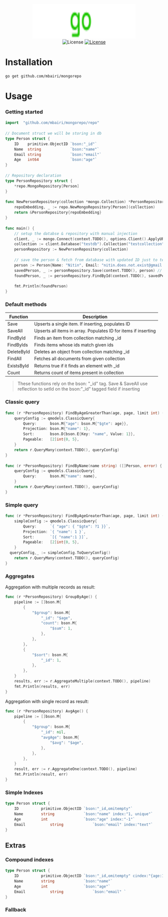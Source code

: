 <p align="center">
<img width="330" height="110" src="logo.svg" border="0" alt="kelindar/column"/> <br/>
<a><img src="https://img.shields.io/github/go-mod/go-version/mbairi/mongorepo" alt="License"></a> 
<a href="https://opensource.org/licenses/MIT"><img src="https://img.shields.io/badge/License-MIT-green.svg" alt="License"></a> 
</p>

# Installation

```bash
go get github.com/mbairi/mongorepo
```

# Usage

### Getting started

```go
import 	"github.com/mbairi/mongorepo/repo"

// Document struct we will be storing in db
type Person struct {
	ID    primitive.ObjectID `bson:"_id"`
	Name  string             `bson:"name"`
	Email string             `bson:"email"`
	Age   int64              `bson:"age"`
}

// Repository declaration
type PersonRepository struct {
	*repo.MongoRepository[Person]
}

func NewPersonRepository(collection *mongo.Collection) *PersonRepository {
	repoEmbedding, _ := repo.NewMongoRepository[Person](collection)
	return &PersonRepository{repoEmbedding}
}

func main() {
	// setup the databse & repository with manual injection
	client, _ := mongo.Connect(context.TODO(), options.Client().ApplyURI("mongodb://localhost:27017/testdb"))
	collection := client.Database("testdb").Collection("testcollection")
	personRepository := NewPersonRepository(collection)

	// save the person & fetch from database with updated ID just to test
	person := Person{Name: "Nitin", Email: "nitin.does.not.exist@gmail.com", Age: 26}
	savedPerson, _ := personRepository.Save(context.TODO(), person) // returns with updated ID ( input is NOT idempotent )
	foundPerson, _ := personRepository.FindById(context.TODO(), savedPerson.ID)

	fmt.Println(foundPerson)
}

```

### Default methods

| Function   | Description                                                     |
| ---------- | --------------------------------------------------------------- |
| Save       | Upserts a single item. If inserting, populates ID               |
| SaveAll    | Upserts all items in array. Populates ID for items if inserting |
| FindById   | Finds an item from collection matching \_id                     |
| FindByIds  | Finds items whose ids match given ids                           |
| DeleteById | Deletes an object from collection matching \_id                 |
| FindAll    | Fetches all documents from given collection                     |
| ExistsById | Returns true if it finds an element with \_id                   |
| Count      | Returns count of items present in collection                    |

> These functions rely on the bson: "\_id" tag. Save & SaveAll use reflection to setId on the bson:"\_id" tagged field if inserting

### Classic query

```go
func (r *PersonRepository) FindByAgeGreaterThan(age, page, limit int) ([]Person, error) {
	queryConfig := qmodels.ClassicQuery{
		Query:      bson.M{"age": bson.M{"$gte": age}},
		Projection: bson.M{"name": 1},
		Sort:       bson.D{bson.E{Key: "name", Value: 1}},
		Pageable:   [2]int{0, 5},
	}
	return r.QueryMany(context.TODO(), queryConfig)
}

func (r *PersonRepository) FindByName(name string) ([]Person, error) {
	queryConfig := qmodels.ClassicQuery{
		Query:      bson.M{"name": name},
	}
	return r.QueryMany(context.TODO(), queryConfig)
}
```

### Simple query

```go
func (r *PersonRepository) FindByAgeGreaterThan(age, page, limit int) ([]Person, error) {
	simpleConfig := qmodels.ClassicQuery{
		Query:      `{ "age": { "$gte": ?1 }}`,
		Projection: `{ "name": 1 }`,
		Sort:       `[{ "name":1 }]`,
		Pageable:   [2]int{0, 5},
	}
  queryConfig,_ := simpleConfig.ToQueryConfig()
	return r.QueryMany(context.TODO(), queryConfig)
}
```

### Aggregates

Aggregation with multiple records as result:

```go
func (r *PersonRepository) GroupByAge() {
	pipeline := []bson.M{
		{
			"$group": bson.M{
				"_id": "$age",
				"count": bson.M{
					"$sum": 1,
				},
			},
		},
		{
			"$sort": bson.M{
				"_id": 1,
			},
		},
	}
	results, err := r.AggregateMultiple(context.TODO(), pipeline)
	fmt.Println(results, err)
}

```

Aggregation with single record as result:

```go
func (r *PersonRepository) AvgAge() {
	pipeline := []bson.M{
		{
			"$group": bson.M{
				"_id": nil,
				"avgAge": bson.M{
					"$avg": "$age",
				},
			},
		},
	}
	result, err := r.AggregateOne(context.TODO(), pipeline)
	fmt.Println(result, err)
}
```

### Simple Indexes

```go
type Person struct {
	ID          primitive.ObjectID `bson:"_id,omitempty"`
	Name        string             `bson:"name" index:"1, unique"`
	Age         int                `bson:"age" index:"-1"`
	Email 			string             `bson:"email" index:"text"`
}
```

## Extras

### Compound indexes

```go
type Person struct {
	ID          primitive.ObjectID `bson:"_id,omitempty" cindex:"{age:1,name:-1};{age:1,email:1}"`
	Name        string             `bson:"name"`
	Age         int                `bson:"age"`
	Email 			string             `bson:"email" `
}
```

### Fallback
